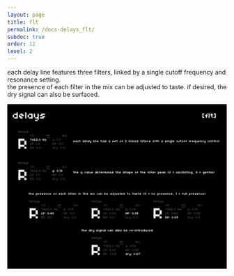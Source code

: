 ```yaml
---
layout: page
title: flt
permalink: /docs-delays_flt/
subdoc: true
order: 12
level: 2
---
```


each delay line features three filters, linked by a single cutoff frequency and resonance setting.  
the presence of each filter in the mix can be adjusted to taste. if desired, the dry signal can also be surfaced.

<img src="../assets/images/delays_3flt-hd.png" class="mw-60" />